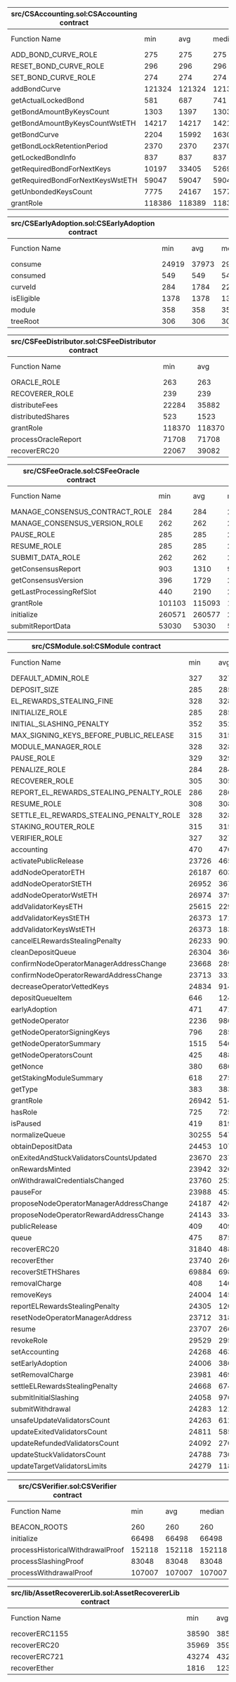| src/CSAccounting.sol:CSAccounting contract |                 |        |        |        |         |
|--------------------------------------------|-----------------|--------|--------|--------|---------|
| Function Name                              | min             | avg    | median | max    | # calls |
| ADD_BOND_CURVE_ROLE                        | 275             | 275    | 275    | 275    | 163     |
| RESET_BOND_CURVE_ROLE                      | 296             | 296    | 296    | 296    | 203     |
| SET_BOND_CURVE_ROLE                        | 274             | 274    | 274    | 274    | 203     |
| addBondCurve                               | 121324          | 121324 | 121324 | 121324 | 5       |
| getActualLockedBond                        | 581             | 687    | 741    | 741    | 3       |
| getBondAmountByKeysCount                   | 1303            | 1397   | 1303   | 1566   | 147     |
| getBondAmountByKeysCountWstETH             | 14217           | 14217  | 14217  | 14217  | 2       |
| getBondCurve                               | 2204            | 15992  | 16300  | 16300  | 151     |
| getBondLockRetentionPeriod                 | 2370            | 2370   | 2370   | 2370   | 2       |
| getLockedBondInfo                          | 837             | 837    | 837    | 837    | 6       |
| getRequiredBondForNextKeys                 | 10197           | 33405  | 52697  | 53223  | 13      |
| getRequiredBondForNextKeysWstETH           | 59047           | 59047  | 59047  | 59047  | 2       |
| getUnbondedKeysCount                       | 7775            | 24167  | 15775  | 46275  | 240     |
| grantRole                                  | 118386          | 118389 | 118386 | 118398 | 569     |


| src/CSEarlyAdoption.sol:CSEarlyAdoption contract |                 |       |        |       |         |
|--------------------------------------------------|-----------------|-------|--------|-------|---------|
| Function Name                                    | min             | avg   | median | max   | # calls |
| consume                                          | 24919           | 37973 | 29967  | 51280 | 7       |
| consumed                                         | 549             | 549   | 549    | 549   | 1       |
| curveId                                          | 284             | 1784  | 2284   | 2284  | 4       |
| isEligible                                       | 1378            | 1378  | 1378   | 1378  | 2       |
| module                                           | 358             | 358   | 358    | 358   | 1       |
| treeRoot                                         | 306             | 306   | 306    | 306   | 1       |


| src/CSFeeDistributor.sol:CSFeeDistributor contract |                 |        |        |        |         |
|----------------------------------------------------|-----------------|--------|--------|--------|---------|
| Function Name                                      | min             | avg    | median | max    | # calls |
| ORACLE_ROLE                                        | 263             | 263    | 263    | 263    | 7       |
| RECOVERER_ROLE                                     | 239             | 239    | 239    | 239    | 2       |
| distributeFees                                     | 22284           | 35882  | 27710  | 76223  | 5       |
| distributedShares                                  | 523             | 1523   | 1523   | 2523   | 4       |
| grantRole                                          | 118370          | 118370 | 118370 | 118370 | 9       |
| processOracleReport                                | 71708           | 71708  | 71708  | 71708  | 3       |
| recoverERC20                                       | 22067           | 39082  | 39082  | 56097  | 2       |


| src/CSFeeOracle.sol:CSFeeOracle contract |                 |        |        |        |         |
|------------------------------------------|-----------------|--------|--------|--------|---------|
| Function Name                            | min             | avg    | median | max    | # calls |
| MANAGE_CONSENSUS_CONTRACT_ROLE           | 284             | 284    | 284    | 284    | 2       |
| MANAGE_CONSENSUS_VERSION_ROLE            | 262             | 262    | 262    | 262    | 2       |
| PAUSE_ROLE                               | 285             | 285    | 285    | 285    | 2       |
| RESUME_ROLE                              | 285             | 285    | 285    | 285    | 2       |
| SUBMIT_DATA_ROLE                         | 262             | 262    | 262    | 262    | 3       |
| getConsensusReport                       | 903             | 1310   | 916    | 2903   | 10      |
| getConsensusVersion                      | 396             | 1729   | 2396   | 2396   | 3       |
| getLastProcessingRefSlot                 | 440             | 2190   | 2440   | 2440   | 8       |
| grantRole                                | 101103          | 115093 | 118203 | 118203 | 11      |
| initialize                               | 260571          | 260577 | 260577 | 260583 | 2       |
| submitReportData                         | 53030           | 53030  | 53030  | 53030  | 1       |


| src/CSModule.sol:CSModule contract      |                 |        |        |         |         |
|-----------------------------------------|-----------------|--------|--------|---------|---------|
| Function Name                           | min             | avg    | median | max     | # calls |
| DEFAULT_ADMIN_ROLE                      | 327             | 327    | 327    | 327     | 1       |
| DEPOSIT_SIZE                            | 285             | 285    | 285    | 285     | 10      |
| EL_REWARDS_STEALING_FINE                | 328             | 328    | 328    | 328     | 5       |
| INITIALIZE_ROLE                         | 285             | 285    | 285    | 285     | 208     |
| INITIAL_SLASHING_PENALTY                | 352             | 352    | 352    | 352     | 3       |
| MAX_SIGNING_KEYS_BEFORE_PUBLIC_RELEASE  | 315             | 315    | 315    | 315     | 1       |
| MODULE_MANAGER_ROLE                     | 328             | 328    | 328    | 328     | 205     |
| PAUSE_ROLE                              | 329             | 329    | 329    | 329     | 162     |
| PENALIZE_ROLE                           | 284             | 284    | 284    | 284     | 161     |
| RECOVERER_ROLE                          | 305             | 305    | 305    | 305     | 5       |
| REPORT_EL_REWARDS_STEALING_PENALTY_ROLE | 286             | 286    | 286    | 286     | 163     |
| RESUME_ROLE                             | 308             | 308    | 308    | 308     | 162     |
| SETTLE_EL_REWARDS_STEALING_PENALTY_ROLE | 328             | 328    | 328    | 328     | 163     |
| STAKING_ROUTER_ROLE                     | 315             | 315    | 315    | 315     | 184     |
| VERIFIER_ROLE                           | 327             | 327    | 327    | 327     | 165     |
| accounting                              | 470             | 470    | 470    | 470     | 1       |
| activatePublicRelease                   | 23726           | 46545  | 46677  | 46677   | 175     |
| addNodeOperatorETH                      | 26187           | 603792 | 547331 | 1072493 | 145     |
| addNodeOperatorStETH                    | 26952           | 367369 | 535320 | 539835  | 3       |
| addNodeOperatorWstETH                   | 26974           | 379438 | 553131 | 558210  | 3       |
| addValidatorKeysETH                     | 25615           | 229175 | 259109 | 313526  | 6       |
| addValidatorKeysStETH                   | 26373           | 171298 | 241497 | 246024  | 3       |
| addValidatorKeysWstETH                  | 26373           | 183368 | 259605 | 264126  | 3       |
| cancelELRewardsStealingPenalty          | 26233           | 90187  | 99846  | 134823  | 4       |
| cleanDepositQueue                       | 26304           | 36076  | 33834  | 53080   | 12      |
| confirmNodeOperatorManagerAddressChange | 23668           | 28993  | 29053  | 34142   | 5       |
| confirmNodeOperatorRewardAddressChange  | 23713           | 33103  | 33992  | 38940   | 6       |
| decreaseOperatorVettedKeys              | 24834           | 91409  | 107449 | 155165  | 15      |
| depositQueueItem                        | 646             | 1246   | 646    | 2646    | 10      |
| earlyAdoption                           | 471             | 471    | 471    | 471     | 1       |
| getNodeOperator                         | 2236            | 9866   | 8236   | 20236   | 276     |
| getNodeOperatorSigningKeys              | 796             | 2854   | 3571   | 3571    | 7       |
| getNodeOperatorSummary                  | 1515            | 5468   | 7515   | 7515    | 43      |
| getNodeOperatorsCount                   | 425             | 488    | 425    | 2425    | 313     |
| getNonce                                | 380             | 680    | 380    | 2380    | 40      |
| getStakingModuleSummary                 | 618             | 2751   | 2618   | 4618    | 15      |
| getType                                 | 383             | 383    | 383    | 383     | 1       |
| grantRole                               | 26942           | 51434  | 51450  | 51450   | 1556    |
| hasRole                                 | 725             | 725    | 725    | 725     | 2       |
| isPaused                                | 419             | 819    | 419    | 2419    | 5       |
| normalizeQueue                          | 30255           | 54734  | 54734  | 79213   | 2       |
| obtainDepositData                       | 24453           | 107082 | 96745  | 158540  | 43      |
| onExitedAndStuckValidatorsCountsUpdated | 23670           | 23703  | 23703  | 23736   | 2       |
| onRewardsMinted                         | 23942           | 32097  | 26177  | 46173   | 3       |
| onWithdrawalCredentialsChanged          | 23760           | 25246  | 24989  | 26989   | 3       |
| pauseFor                                | 23988           | 45359  | 47497  | 47497   | 11      |
| proposeNodeOperatorManagerAddressChange | 24187           | 42636  | 53626  | 53626   | 9       |
| proposeNodeOperatorRewardAddressChange  | 24143           | 33411  | 36460  | 36460   | 10      |
| publicRelease                           | 409             | 409    | 409    | 409     | 1       |
| queue                                   | 475             | 875    | 475    | 2475    | 5       |
| recoverERC20                            | 31840           | 48855  | 48855  | 65870   | 2       |
| recoverEther                            | 23740           | 26033  | 26033  | 28326   | 2       |
| recoverStETHShares                      | 69884           | 69884  | 69884  | 69884   | 1       |
| removalCharge                           | 408             | 1408   | 1408   | 2408    | 2       |
| removeKeys                              | 24004           | 145239 | 172258 | 240240  | 15      |
| reportELRewardsStealingPenalty          | 24305           | 120509 | 136813 | 146818  | 14      |
| resetNodeOperatorManagerAddress         | 23712           | 31857  | 31334  | 38464   | 5       |
| resume                                  | 23707           | 26619  | 26619  | 29532   | 2       |
| revokeRole                              | 29529           | 29529  | 29529  | 29529   | 1       |
| setAccounting                           | 24268           | 46388  | 46497  | 46497   | 204     |
| setEarlyAdoption                        | 24006           | 38634  | 46475  | 46475   | 8       |
| setRemovalCharge                        | 23981           | 46959  | 47101  | 47113   | 163     |
| settleELRewardsStealingPenalty          | 24668           | 67429  | 38718  | 112093  | 7       |
| submitInitialSlashing                   | 24058           | 97674  | 134135 | 135035  | 12      |
| submitWithdrawal                        | 24283           | 121293 | 140959 | 234679  | 14      |
| unsafeUpdateValidatorsCount             | 24263           | 61241  | 35929  | 159813  | 10      |
| updateExitedValidatorsCount             | 24811           | 58512  | 47489  | 110217  | 11      |
| updateRefundedValidatorsCount           | 24092           | 27679  | 27679  | 31266   | 2       |
| updateStuckValidatorsCount              | 24788           | 73003  | 60520  | 138482  | 13      |
| updateTargetValidatorsLimits            | 24279           | 118194 | 137431 | 210351  | 19      |


| src/CSVerifier.sol:CSVerifier contract |                 |        |        |        |         |
|----------------------------------------|-----------------|--------|--------|--------|---------|
| Function Name                          | min             | avg    | median | max    | # calls |
| BEACON_ROOTS                           | 260             | 260    | 260    | 260    | 3       |
| initialize                             | 66498           | 66498  | 66498  | 66498  | 3       |
| processHistoricalWithdrawalProof       | 152118          | 152118 | 152118 | 152118 | 1       |
| processSlashingProof                   | 83048           | 83048  | 83048  | 83048  | 1       |
| processWithdrawalProof                 | 107007          | 107007 | 107007 | 107007 | 1       |


| src/lib/AssetRecovererLib.sol:AssetRecovererLib contract |                 |       |        |       |         |
|----------------------------------------------------------|-----------------|-------|--------|-------|---------|
| Function Name                                            | min             | avg   | median | max   | # calls |
| recoverERC1155                                           | 38590           | 38590 | 38590  | 38590 | 1       |
| recoverERC20                                             | 35969           | 35969 | 35969  | 35969 | 4       |
| recoverERC721                                            | 43274           | 43274 | 43274  | 43274 | 1       |
| recoverEther                                             | 1816            | 12382 | 1816   | 33516 | 3       |




